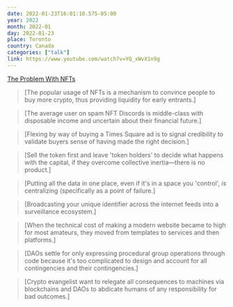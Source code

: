 ```yaml
---
date: 2022-01-23T16:01:10.575-05:00
year: 2022
month: 2022-01
day: 2022-01-23
place: Toronto
country: Canada
categories: ["talk"]
link: https://www.youtube.com/watch?v=YQ_xWvX1n9g
---
```

[The Problem With NFTs](https://www.youtube.com/watch?v=YQ_xWvX1n9g)

> [The popular usage of NFTs is a mechanism to convince people to buy more crypto, thus providing liquidity for early entrants.]

> [The average user on spam NFT Discords is middle-class with disposable income and uncertain about their financial future.]

> [Flexing by way of buying a Times Square ad is to signal credibility to validate buyers sense of having made the right decision.]

> [Sell the token first and leave 'token holders' to decide what happens with the capital, if they overcome collective inertia—there is no product.]

> [Putting all the data in one place, even if it's in a space you 'control', *is* centralizing (specifically as a point of failure.]

> [Broadcasting your unique identifier across the internet feeds into a surveillance ecosystem.]

> [When the technical cost of making a modern website became to high for most amateurs, they moved from templates to services and then platforms.]

> [DAOs settle for only expressing procedural group operations through code because it's too complicated to design and account for all contingencies and their contingencies.]

> [Crypto evangelist want to relegate all consequences to machines via blockchains and DAOs to abdicate humans of any responsibility for bad outcomes.]
